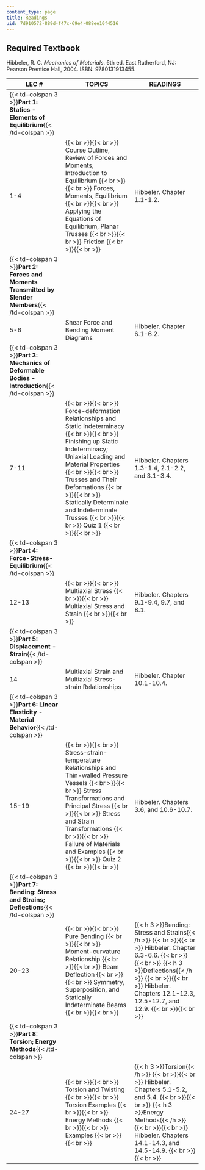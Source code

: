 ```yaml
---
content_type: page
title: Readings
uid: 7d910572-889d-f47c-69e4-088ee10f4516
---
```


Required Textbook
-----------------

Hibbeler, R. C. _Mechanics of Materials_. 6th ed. East Rutherford, NJ: Pearson Prentice Hall, 2004. ISBN: 9780131913455.

  

| LEC # | TOPICS | READINGS |
| --- | --- | --- |
| {{< td-colspan 3 >}}**Part 1: Statics - Elements of Equilibrium**{{< /td-colspan >}} |||
| 1-4 |  {{< br >}}{{< br >}} Course Outline, Review of Forces and Moments, Introduction to Equilibrium {{< br >}}{{< br >}} Forces, Moments, Equilibrium {{< br >}}{{< br >}} Applying the Equations of Equilibrium, Planar Trusses {{< br >}}{{< br >}} Friction {{< br >}}{{< br >}}  | Hibbeler. Chapter 1.1-1.2. |
| {{< td-colspan 3 >}}**Part 2: Forces and Moments Transmitted by Slender Members**{{< /td-colspan >}} |||
| 5-6 | Shear Force and Bending Moment Diagrams | Hibbeler. Chapter 6.1-6.2. |
| {{< td-colspan 3 >}}**Part 3: Mechanics of Deformable Bodies - Introduction**{{< /td-colspan >}} |||
| 7-11 |  {{< br >}}{{< br >}} Force-deformation Relationships and Static Indeterminacy {{< br >}}{{< br >}} Finishing up Static Indeterminacy; Uniaxial Loading and Material Properties {{< br >}}{{< br >}} Trusses and Their Deformations {{< br >}}{{< br >}} Statically Determinate and Indeterminate Trusses {{< br >}}{{< br >}} Quiz 1 {{< br >}}{{< br >}}  | Hibbeler. Chapters 1.3-1.4, 2.1-2.2, and 3.1-3.4. |
| {{< td-colspan 3 >}}**Part 4: Force-Stress-Equilibrium**{{< /td-colspan >}} |||
| 12-13 |  {{< br >}}{{< br >}} Multiaxial Stress {{< br >}}{{< br >}} Multiaxial Stress and Strain {{< br >}}{{< br >}}  | Hibbeler. Chapters 9.1-9.4, 9.7, and 8.1. |
| {{< td-colspan 3 >}}**Part 5: Displacement - Strain**{{< /td-colspan >}} |||
| 14 | Multiaxial Strain and Multiaxial Stress-strain Relationships | Hibbeler. Chapter 10.1-10.4. |
| {{< td-colspan 3 >}}**Part 6: Linear Elasticity - Material Behavior**{{< /td-colspan >}} |||
| 15-19 |  {{< br >}}{{< br >}} Stress-strain-temperature Relationships and Thin-walled Pressure Vessels {{< br >}}{{< br >}} Stress Transformations and Principal Stress {{< br >}}{{< br >}} Stress and Strain Transformations {{< br >}}{{< br >}} Failure of Materials and Examples {{< br >}}{{< br >}} Quiz 2 {{< br >}}{{< br >}}  | Hibbeler. Chapters 3.6, and 10.6-10.7. |
| {{< td-colspan 3 >}}**Part 7: Bending: Stress and Strains; Deflections**{{< /td-colspan >}} |||
| 20-23 |  {{< br >}}{{< br >}} Pure Bending {{< br >}}{{< br >}} Moment-curvature Relationship {{< br >}}{{< br >}} Beam Deflection {{< br >}}{{< br >}} Symmetry, Superposition, and Statically Indeterminate Beams {{< br >}}{{< br >}}  | {{< h 3 >}}Bending: Stress and Strains{{< /h >}} {{< br >}}{{< br >}} Hibbeler. Chapter 6.3-6.6. {{< br >}}{{< br >}} {{< h 3 >}}Deflections{{< /h >}} {{< br >}}{{< br >}} Hibbeler. Chapters 12.1-12.3, 12.5-12.7, and 12.9. {{< br >}}{{< br >}}  |
| {{< td-colspan 3 >}}**Part 8: Torsion; Energy Methods**{{< /td-colspan >}} |||
| 24-27 |  {{< br >}}{{< br >}} Torsion and Twisting {{< br >}}{{< br >}} Torsion Examples {{< br >}}{{< br >}} Energy Methods {{< br >}}{{< br >}} Examples {{< br >}}{{< br >}}  | {{< h 3 >}}Torsion{{< /h >}} {{< br >}}{{< br >}} Hibbeler. Chapters 5.1-5.2, and 5.4. {{< br >}}{{< br >}} {{< h 3 >}}Energy Methods{{< /h >}} {{< br >}}{{< br >}} Hibbeler. Chapters 14.1-14.3, and 14.5-14.9. {{< br >}}{{< br >}}